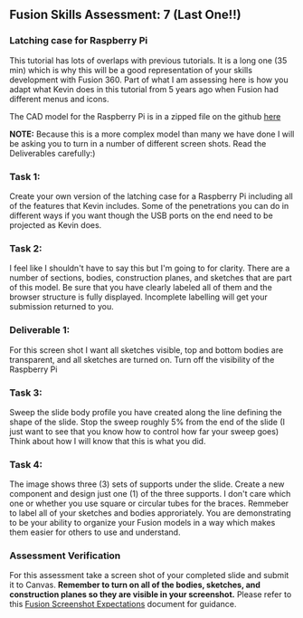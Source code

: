 ## Fusion Skills Assessment: 7 (Last One!!)

### Latching case for Raspberry Pi

This tutorial has lots of overlaps with previous tutorials. It is a long one (35 min) which is why this will be a good representation of your skills development with Fusion 360. Part of what I am assessing here is how you adapt what Kevin does in this tutorial from 5 years ago when Fusion had different menus and icons.

The CAD model for the Raspberry Pi is in a zipped file on the github [here]()

**NOTE:** Because this is a more complex model than many we have done I will be asking you to turn in a number of different screen shots. Read the Deliverables carefully:)

### Task 1:

Create your own version of the latching case for a Raspberry Pi including all of the features that Kevin includes. Some of the penetrations you can do in different ways if you want though the USB ports on the end need to be projected as Kevin does. 

### Task 2:

I feel like I shouldn't have to say this but I'm going to for clarity. There are a number of sections, bodies, construction planes, and sketches that are part of this model. Be sure that you have clearly labeled all of them and the browser structure is fully displayed. Incomplete labelling will get your submission returned to you.

### Deliverable 1:

For this screen shot I want all sketches visible, top and bottom bodies are transparent, and all sketches are turned on. Turn off the visibility of the Raspberry Pi

### Task 3:

Sweep the slide body profile you have created along the line defining the shape of the slide. Stop the sweep roughly 5% from the end of the slide (I just want to see that you know how to control how far your sweep goes) Think about how I will know that this is what you did.

### Task 4:

The image shows three (3) sets of supports under the slide. Create a new component and design just one (1) of the three supports. I don't care which one or whether you use square or circular tubes for the braces. Remmeber to label all of your sketches and bodies approriately. You are demonstrating to be your ability to organize your Fusion models in a way which makes them easier for others to use and understand.


### Assessment Verification

For this assessment take a screen shot of your completed slide and submit it to Canvas. **Remember to turn on all of the bodies, sketches, and construction planes so they are visible in your screenshot.** Please refer to this [Fusion Screenshot Expectations](https://github.com/smithrockmaker/ENGR102/blob/main/Fusion360/ScreenShotExpectations.md) document for guidance.